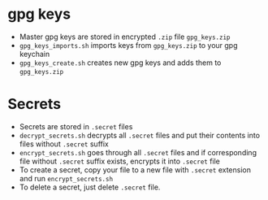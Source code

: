 # gpg keys

- Master gpg keys are stored in encrypted `.zip` file `gpg_keys.zip`
- `gpg_keys_imports.sh` imports keys from `gpg_keys.zip` to your gpg keychain
- `gpg_keys_create.sh` creates new gpg keys and adds them to `gpg_keys.zip`

# Secrets 

- Secrets are stored in `.secret` files
- `decrypt_secrets.sh` decrypts all `.secret` files and put their contents into files without `.secret` suffix
- `encrypt_secrets.sh` goes through all `.secret` files and if corresponding file without `.secret` suffix exists, encrypts it into `.secret` file
- To create a secret, copy your file to a new file with `.secret` extension and run `encrypt_secrets.sh`
- To delete a secret, just delete `.secret` file.
